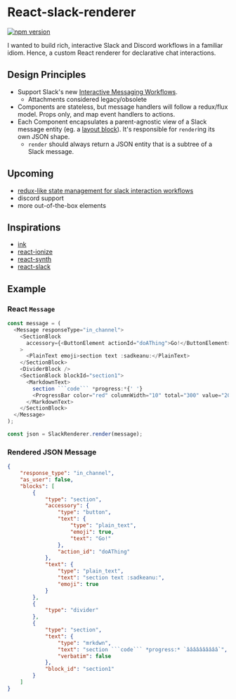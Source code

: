 # React-slack-renderer

[![npm version](https://img.shields.io/npm/v/react-slack-renderer.svg?style=for-the-badge)](https://npmjs.org/package/react-slack-renderer "View this project on npm")

I wanted to build rich, interactive Slack and Discord workflows in a familiar idiom. Hence, a custom React renderer for declarative chat interactions.

## Design Principles

* Support Slack's new [Interactive Messaging Workflows](https://api.slack.com/messaging/interactivity).
  * Attachments considered legacy/obsolete
* Components are stateless, but message handlers will follow a redux/flux model. Props only, and map event handlers to actions.
* Each Component encapsulates a parent-agnostic view of a Slack message entity (eg. a [layout block](https://api.slack.com/reference/messaging/blocks)). It's responsible for `render`ing its own JSON shape.
  * `render` should always return a JSON entity that is a subtree of a Slack message.

## Upcoming

* [redux-like state management for slack interaction workflows](https://github.com/andycmaj/react-chat-renderer/issues/4)
* discord support
* more out-of-the-box elements

## Inspirations

* [ink](https://github.com/vadimdemedes/ink/blob/master/src/reconciler.js)
* [react-ionize](https://github.com/mhink/react-ionize/blob/master/src/IonizeHostConfig.js)
* [react-synth](https://github.com/FormidableLabs/react-synth)
* [react-slack](https://github.com/andreyvital/react-slack-renderer/blob/master/components/SlackAttachment.js)

## Example

### React `Message`

```js
const message = (
  <Message responseType="in_channel">
    <SectionBlock
      accessory={<ButtonElement actionId="doAThing">Go!</ButtonElement>}
    >
      <PlainText emoji>section text :sadkeanu:</PlainText>
    </SectionBlock>
    <DividerBlock />
    <SectionBlock blockId="section1">
      <MarkdownText>
        section ```code``` *progress:*{' '}
        <ProgressBar color="red" columnWidth="10" total="300" value="200" />
      </MarkdownText>
    </SectionBlock>
  </Message>
);

const json = SlackRenderer.render(message);
```

### Rendered JSON Message

```json
{
    "response_type": "in_channel",
    "as_user": false,
    "blocks": [
        {
            "type": "section",
            "accessory": {
                "type": "button",
                "text": {
                    "type": "plain_text",
                    "emoji": true,
                    "text": "Go!"
                },
                "action_id": "doAThing"
            },
            "text": {
                "type": "plain_text",
                "text": "section text :sadkeanu:",
                "emoji": true
            }
        },
        {
            "type": "divider"
        },
        {
            "type": "section",
            "text": {
                "type": "mrkdwn",
                "text": "section ```code``` *progress:* `ââââââââââ`",
                "verbatim": false
            },
            "block_id": "section1"
        }
    ]
}
```
